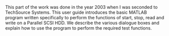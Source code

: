 This part of the work was done in the year 2003 when I was seconded to TechSource Systems. 
This user guide introduces the basic MATLAB program written specifically to perform the
functions of start, stop, read and write on a Parallel SCSI HDD. We describe the various dialogue
boxes and explain how to use the program to perform the required test functions.
